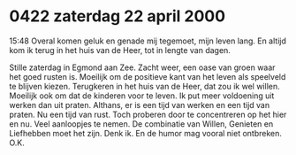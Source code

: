 # 0422 zaterdag 22 april 2000
15:48	Overal komen geluk en genade
mij tegemoet, mijn leven lang.
En altijd kom ik terug in het huis
van de Heer, tot in lengte van dagen.

Stille zaterdag in Egmond aan Zee. Zacht weer, een oase van groen waar het goed rusten is. Moeilijk om de positieve kant van het leven als speelveld te blijven kiezen. Terugkeren in het huis van de Heer, dat zou ik wel willen. Moeilijk ook om dat de kinderen voor te leven. Ik put meer voldoening uit werken dan uit praten. Althans, er is een tijd van werken en een tijd van praten. Nu een tijd van rust. Toch proberen door te concentreren op het hier en nu. Veel aanloopjes te nemen. De combinatie van Willen, Genieten en Liefhebben moet het zijn. Denk ik. En de humor mag vooral niet ontbreken. O.K.
